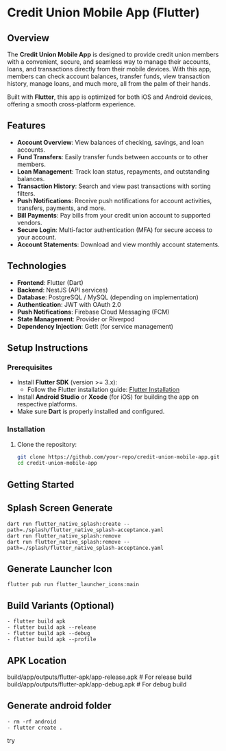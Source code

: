 # Credit Union Mobile App (Flutter)

## Overview

The **Credit Union Mobile App** is designed to provide credit union members with a convenient, secure, and seamless way to manage their accounts, loans, and transactions directly from their mobile devices. With this app, members can check account balances, transfer funds, view transaction history, manage loans, and much more, all from the palm of their hands.

Built with **Flutter**, this app is optimized for both iOS and Android devices, offering a smooth cross-platform experience.

## Features

- **Account Overview**: View balances of checking, savings, and loan accounts.
- **Fund Transfers**: Easily transfer funds between accounts or to other members.
- **Loan Management**: Track loan status, repayments, and outstanding balances.
- **Transaction History**: Search and view past transactions with sorting filters.
- **Push Notifications**: Receive push notifications for account activities, transfers, payments, and more.
- **Bill Payments**: Pay bills from your credit union account to supported vendors.
- **Secure Login**: Multi-factor authentication (MFA) for secure access to your account.
- **Account Statements**: Download and view monthly account statements.

## Technologies

- **Frontend**: Flutter (Dart)
- **Backend**: NestJS (API services)
- **Database**: PostgreSQL / MySQL (depending on implementation)
- **Authentication**: JWT with OAuth 2.0
- **Push Notifications**: Firebase Cloud Messaging (FCM)
- **State Management**: Provider or Riverpod
- **Dependency Injection**: GetIt (for service management)

## Setup Instructions

### Prerequisites

- Install **Flutter SDK** (version >= 3.x):
  - Follow the Flutter installation guide: [Flutter Installation](https://flutter.dev/docs/get-started/install)
- Install **Android Studio** or **Xcode** (for iOS) for building the app on respective platforms.
- Make sure **Dart** is properly installed and configured.

### Installation

1. Clone the repository:
   ```bash
   git clone https://github.com/your-repo/credit-union-mobile-app.git
   cd credit-union-mobile-app
   ```

## Getting Started

## Splash Screen Generate

```
dart run flutter_native_splash:create --path=./splash/flutter_native_splash-acceptance.yaml
dart run flutter_native_splash:remove
dart run flutter_native_splash:remove --path=./splash/flutter_native_splash-acceptance.yaml
```

## Generate Launcher Icon

```
flutter pub run flutter_launcher_icons:main
```

## Build Variants (Optional)

```
- flutter build apk
- flutter build apk --release
- flutter build apk --debug
- flutter build apk --profile
```

## APK Location

build/app/outputs/flutter-apk/app-release.apk # For release build
build/app/outputs/flutter-apk/app-debug.apk # For debug build

## Generate android folder

```
- rm -rf android
- flutter create .

```
try 
